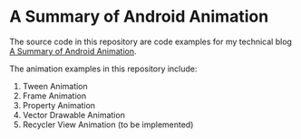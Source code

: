 # A Summary of Android Animation

The source code in this repository are code examples for my technical blog [A Summary of Android Animation](https://medium.com/@frank.tan/a-summary-of-android-animation-503e1d38d317#.aqxgwxlua).

The animation examples in this repository include:

1. Tween Animation
2. Frame Animation
3. Property Animation
4. Vector Drawable Animation
5. Recycler View Animation (to be implemented)
